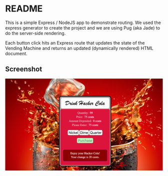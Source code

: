 # README

This is a simple Express / NodeJS app to demonstrate routing. We used the express generator to create the project and we are using Pug (aka Jade) to do the server-side rendering.

Each button click hits an Express route that updates the state of the Vending Machine and returns an updated (dynamically rendered) HTML document.

## Screenshot

![screen-shot.png](screen-shot.png)
